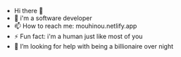 - Hi there 👋
- 🔭 i'm a software developer 
- 📫 How to reach me: mouhinou.netlify.app
- ⚡ Fun fact: i'm a human just like most of you
- 🤔 I’m looking for help with being a billionaire over night  
<!--
